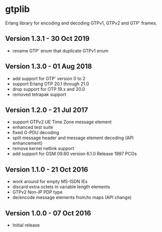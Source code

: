 gtplib
======

Erlang library for encoding and decoding GTPv1, GTPv2 and GTP' frames.

Version 1.3.1 - 30 Oct 2019
---------------------------

* rename GTP' enum that duplicate GTPv1 enum

Version 1.3.0 - 01 Aug 2018
---------------------------

* add support for GTP' version 0 to 2
* support Erlang OTP 20.1 through 21.0
* drop support for OTP 19.x and 20.0
* removed tetrapak support

Version 1.2.0 - 21 Jul 2017
---------------------------

* support GTPv2 UE Time Zone message element
* enhanced test suite
* fixed G-PDU decoding
* split message header and message element decoding (API enhancement)
* remove kernel netlink support
* add support for GSM 09.60 version 6.1.0 Release 1997 PCOs

Version 1.1.0 - 21 Oct 2016
---------------------------

* work around for empty MS-ISDN IEs
* discard extra octets in variable length elements
* GTPv2 Non-IP PDP type
* de/encode message elements from/to maps (API change)

Version 1.0.0 - 07 Oct 2016
---------------------------

* Initial release
